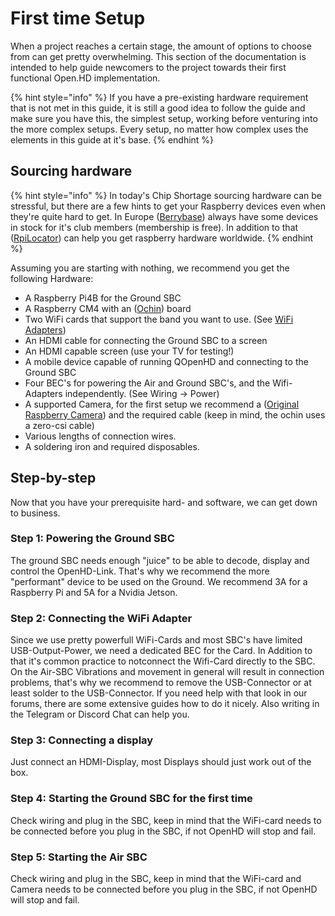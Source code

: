 # First time Setup

When a project reaches a certain stage, the amount of options to choose from can get pretty overwhelming. This section of the documentation is intended to help guide newcomers to the project towards their first functional Open.HD implementation. 

{% hint style="info" %}
If you have a pre-existing hardware requirement that is not met in this guide, it is still a good idea to follow the guide and make sure you have this, the simplest setup, working before venturing into the more complex setups. Every setup, no matter how complex uses the elements in this guide at it's base.
{% endhint %}

## Sourcing hardware

{% hint style="info" %}
In today's Chip Shortage sourcing hardware can be stressful, but there are a few hints to get your Raspberry devices even when they're quite hard to get.
In Europe \([Berrybase](https://www.berrybase.de/)\) always have some devices in stock for it's club members (membership is free).
In addition to that \([RpiLocator](https://rpilocator.com/)\) can help you get raspberry hardware worldwide.
{% endhint %}

Assuming you are starting with nothing, we recommend you get the following Hardware:

* A Raspberry Pi4B for the Ground SBC
* A Raspberry CM4 with an \([Ochin](../hardware/ochin.md)\) board
* Two WiFi cards that support the band you want to use. \(See [WiFi Adapters](../hardware/wifi-adapters.md)\)
* An HDMI cable for connecting the Ground SBC to a screen
* An HDMI capable screen \(use your TV for testing!\)
* A mobile device capable of running QOpenHD and connecting to the Ground SBC
* Four BEC's for powering the Air and Ground SBC's, and the Wifi-Adapters independently. \(See Wiring -&gt; Power\)
* A supported Camera, for the first setup we recommend a \([Original Raspberry Camera](../hardware/raspicamsrc.md)\) and the required cable (keep in mind, the ochin uses a zero-csi cable)
* Various lengths of connection wires.
* A soldering iron and required disposables.

## Step-by-step

Now that you have your prerequisite hard- and software, we can get down to business.

### Step 1: Powering the Ground SBC

The ground SBC needs enough "juice" to be able to decode, display and control the OpenHD-Link.
That's why we recommend the more "performant" device to be used on the Ground.
We recommend 3A for a Raspberry Pi and 5A for a Nvidia Jetson.


### Step 2: Connecting the WiFi Adapter

Since we use pretty powerfull WiFi-Cards and most SBC's have limited USB-Output-Power, we need a dedicated BEC for the Card.
In Addition to that it's common practice to notconnect the Wifi-Card directly to the SBC. On the Air-SBC Vibrations and movement in general will result in connection problems, that's why we recommend to remove the USB-Connector or at least solder to the USB-Connector.
If you need help with that look in our forums, there are some extensive guides how to do it nicely. Also writing in the Telegram or Discord Chat can help you.

### Step 3: Connecting a display

Just connect an HDMI-Display, most Displays should just work out of the box.

### Step 4: Starting the Ground SBC for the first time

Check wiring and plug in the SBC, keep in mind that the WiFi-card needs to be connected before you plug in the SBC, if not OpenHD will stop and fail.

### Step 5: Starting the Air SBC

Check wiring and plug in the SBC, keep in mind that the WiFi-card and Camera needs to be connected before you plug in the SBC, if not OpenHD will stop and fail.

